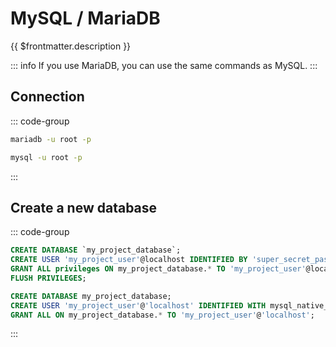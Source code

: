 # MySQL / MariaDB

{{ $frontmatter.description }}

::: info
If you use MariaDB, you can use the same commands as MySQL.
:::

## Connection

::: code-group

```sh [MariaDB]
mariadb -u root -p
```

```sh [MySQL]
mysql -u root -p
```

:::

## Create a new database

::: code-group

```sql [MariaDB]
CREATE DATABASE `my_project_database`;
CREATE USER 'my_project_user'@localhost IDENTIFIED BY 'super_secret_password';
GRANT ALL privileges ON my_project_database.* TO 'my_project_user'@localhost;
FLUSH PRIVILEGES;
```

```sql [MySQL]
CREATE DATABASE my_project_database;
CREATE USER 'my_project_user'@'localhost' IDENTIFIED WITH mysql_native_password BY 'secret_password';
GRANT ALL ON my_project_database.* TO 'my_project_user'@'localhost';
```

:::
